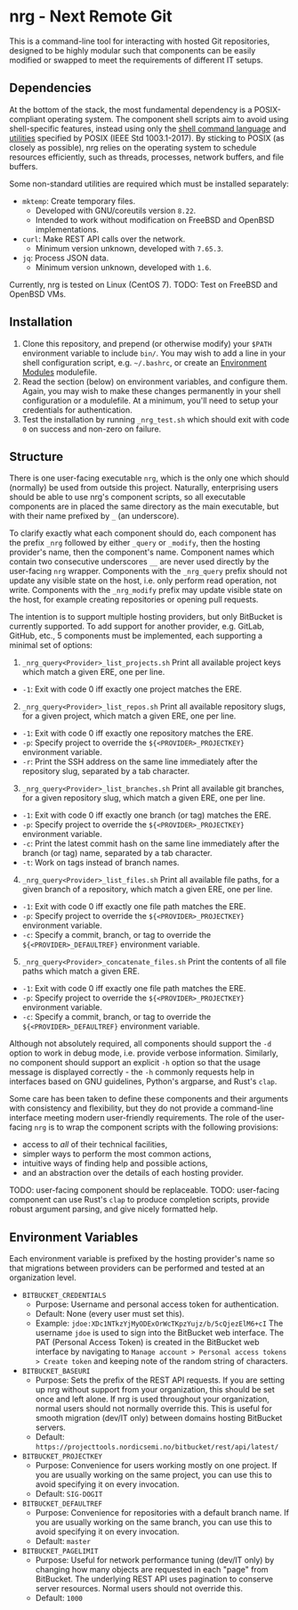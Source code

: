 
nrg - Next Remote Git
=====================

This is a command-line tool for interacting with hosted Git repositories,
designed to be highly modular such that components can be easily modified or
swapped to meet the requirements of different IT setups.


Dependencies
------------

At the bottom of the stack, the most fundamental dependency is a
POSIX-compliant operating system.
The component shell scripts aim to avoid using shell-specific features, instead
using only the
[shell command language](https://pubs.opengroup.org/onlinepubs/9699919799/utilities/V3_chap02.html)
and
[utilities](://pubs.opengroup.org/onlinepubs/9699919799/utilities/contents.html)
specified by POSIX (IEEE Std 1003.1-2017).
By sticking to POSIX (as closely as possible), nrg relies on the operating
system to schedule resources efficiently, such as threads, processes, network
buffers, and file buffers.

Some non-standard utilities are required which must be installed separately:
- `mktemp`: Create temporary files.
  - Developed with GNU/coreutils version `8.22`.
  - Intended to work without modification on FreeBSD and OpenBSD
    implementations.
- `curl`: Make REST API calls over the network.
  - Minimum version unknown, developed with `7.65.3`.
- `jq`: Process JSON data.
  - Minimum version unknown, developed with `1.6`.

Currently, nrg is tested on Linux (CentOS 7).
TODO: Test on FreeBSD and OpenBSD VMs.


Installation
------------

1. Clone this repository, and prepend (or otherwise modify) your `$PATH`
  environment variable to include `bin/`.
  You may wish to add a line in your shell configuration script,
  e.g. `~/.bashrc`, or create an
  [Environment Modules](i://modules.readthedocs.io/en/latest/)
  modulefile.
2. Read the section (below) on environment variables, and configure them.
  Again, you may wish to make these changes permanently in your shell
  configuration or a modulefile.
  At a minimum, you'll need to setup your credentials for authentication.
3. Test the installation by running `_nrg_test.sh` which should exit with code
   `0` on success and non-zero on failure.


Structure
---------

There is one user-facing executable `nrg`, which is the only one which should
(normally) be used from outside this project.
Naturally, enterprising users should be able to use nrg's component scripts,
so all executable components are in placed the same directory as the main
executable, but with their name prefixed by `_` (an underscore).

To clarify exactly what each component should do, each component has the
prefix `_nrg` followed by either `_query` or `_modify`, then the hosting
provider's name, then the component's name.
Component names which contain two consecutive underscores `__` are never used
directly by the user-facing `nrg` wrapper.
Components with the `_nrg_query` prefix should not update any visible state on
the host, i.e. only perform read operation, not write.
Components with the `_nrg_modify` prefix may update visible state on the host,
for example creating repositories or opening pull requests.

The intention is to support multiple hosting providers, but only BitBucket is
currently supported.
To add support for another provider, e.g. GitLab, GitHub, etc., 5 components
must be implemented, each supporting a minimal set of options:

1. `_nrg_query<Provider>_list_projects.sh`
  Print all available project keys which match a given ERE, one per line.
  - `-1`: Exit with code 0 iff exactly one project matches the ERE.
2. `_nrg_query<Provider>_list_repos.sh`
  Print all available repository slugs, for a given project, which match a
  given ERE, one per line.
  - `-1`: Exit with code 0 iff exactly one repository matches the ERE.
  - `-p`: Specify project to override the `${<PROVIDER>_PROJECTKEY}`
          environment variable.
  - `-r`: Print the SSH address on the same line immediately after the
          repository slug, separated by a tab character.
3. `_nrg_query<Provider>_list_branches.sh`
  Print all available git branches, for a given repository slug, which match a
  given ERE, one per line.
  - `-1`: Exit with code 0 iff exactly one branch (or tag) matches the ERE.
  - `-p`: Specify project to override the `${<PROVIDER>_PROJECTKEY}`
          environment variable.
  - `-c`: Print the latest commit hash on the same line immediately after the
          branch (or tag) name, separated by a tab character.
  - `-t`: Work on tags instead of branch names.
4. `_nrg_query<Provider>_list_files.sh`
  Print all available file paths, for a given branch of a repository, which
  match a given ERE, one per line.
  - `-1`: Exit with code 0 iff exactly one file path matches the ERE.
  - `-p`: Specify project to override the `${<PROVIDER>_PROJECTKEY}`
          environment variable.
  - `-c`: Specify a commit, branch, or tag to override the
          `${<PROVIDER>_DEFAULTREF}` environment variable.
5. `_nrg_query<Provider>_concatenate_files.sh`
  Print the contents of all file paths which match a given ERE.
  - `-1`: Exit with code 0 iff exactly one file path matches the ERE.
  - `-p`: Specify project to override the `${<PROVIDER>_PROJECTKEY}`
          environment variable.
  - `-c`: Specify a commit, branch, or tag to override the
          `${<PROVIDER>_DEFAULTREF}` environment variable.

Although not absolutely required, all components should support the `-d` option
to work in debug mode, i.e. provide verbose information.
Similarly, no component should support an explicit `-h` option so that the
usage message is displayed correctly - the `-h` commonly requests help in
interfaces based on GNU guidelines, Python's argparse, and Rust's `clap`.

Some care has been taken to define these components and their arguments with
consistency and flexibility, but they do not provide a command-line interface
meeting modern user-friendly requirements.
The role of the user-facing `nrg` is to wrap the component scripts with the
following provisions:
- access to *all* of their technical facilities,
- simpler ways to perform the most common actions,
- intuitive ways of finding help and possible actions,
- and an abstraction over the details of each hosting provider.

TODO: user-facing component should be replaceable.
TODO: user-facing component can use Rust's `clap` to produce completion
scripts, provide robust argument parsing, and give nicely formatted help.


Environment Variables
---------------------

Each environment variable is prefixed by the hosting provider's name so that
migrations between providers can be performed and tested at an organization
level.

- `BITBUCKET_CREDENTIALS`
  - Purpose: Username and personal access token for authentication.
  - Default: None (every user must set this).
  - Example: `jdoe:XDc1NTkzYjMyODExOrWcTKpzYujz/b/5cQjezElM6+cI`
    The username `jdoe` is used to sign into the BitBucket web interface.
    The PAT (Personal Access Token) is created in the BitBucket web interface
    by navigating to `Manage account > Personal access tokens > Create token`
    and keeping note of the random string of characters.
- `BITBUCKET_BASEURI`
  - Purpose: Sets the prefix of the REST API requests.
    If you are setting up nrg without support from your organization, this
    should be set once and left alone.
    If nrg is used throughout your organization, normal users should not
    normally override this.
    This is useful for smooth migration (dev/IT only) between domains hosting
    BitBucket servers.
  - Default: `https://projecttools.nordicsemi.no/bitbucket/rest/api/latest/`
- `BITBUCKET_PROJECTKEY`
  - Purpose: Convenience for users working mostly on one project.
    If you are usually working on the same project, you can use this to avoid
    specifying it on every invocation.
  - Default: `SIG-DOGIT`
- `BITBUCKET_DEFAULTREF`
  - Purpose: Convenience for repositories with a default branch name.
    If you are usually working on the same branch, you can use this to avoid
    specifying it on every invocation.
  - Default: `master`
- `BITBUCKET_PAGELIMIT`
  - Purpose: Useful for network performance tuning (dev/IT only) by changing
    how many objects are requested in each "page" from BitBucket.
    The underlying REST API uses pagination to conserve server resources.
    Normal users should not override this.
  - Default: `1000`
